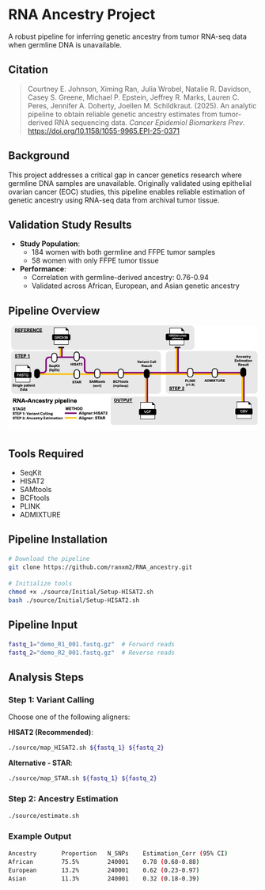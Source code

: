 # RNA Ancestry Project
A robust pipeline for inferring genetic ancestry from tumor RNA-seq data when germline DNA is unavailable.

## Citation
> Courtney E. Johnson, Ximing Ran, Julia Wrobel, Natalie R. Davidson, Casey S. Greene, Michael P. Epstein, Jeffrey R. Marks, Lauren C. Peres, Jennifer A. Doherty, Joellen M. Schildkraut. (2025). An analytic pipeline to obtain reliable genetic ancestry estimates from tumor-derived RNA sequencing data. *Cancer Epidemiol Biomarkers Prev*. https://doi.org/10.1158/1055-9965.EPI-25-0371
> 
## Background
This project addresses a critical gap in cancer genetics research where germline DNA samples are unavailable. Originally validated using epithelial ovarian cancer (EOC) studies, this pipeline enables reliable estimation of genetic ancestry using RNA-seq data from archival tumor tissue.

## Validation Study Results
- **Study Population**: 
  - 184 women with both germline and FFPE tumor samples
  - 58 women with only FFPE tumor tissue
- **Performance**:
  - Correlation with germline-derived ancestry: 0.76-0.94
  - Validated across African, European, and Asian genetic ancestry

## Pipeline Overview
![Pipeline Overview](images/overview.jpg)

## Tools Required
- SeqKit
- HISAT2
- SAMtools
- BCFtools
- PLINK
- ADMIXTURE

## Pipeline Installation
```bash
# Download the pipeline
git clone https://github.com/ranxm2/RNA_ancestry.git

# Initialize tools
chmod +x ./source/Initial/Setup-HISAT2.sh
bash ./source/Initial/Setup-HISAT2.sh
```

## Pipeline Input
```bash
fastq_1="demo_R1_001.fastq.gz"  # Forward reads
fastq_2="demo_R2_001.fastq.gz"  # Reverse reads
```

## Analysis Steps

### Step 1: Variant Calling
Choose one of the following aligners:

**HISAT2 (Recommended)**:
```bash
./source/map_HISAT2.sh ${fastq_1} ${fastq_2}
```

**Alternative - STAR**:
```bash
./source/map_STAR.sh ${fastq_1} ${fastq_2}
```

### Step 2: Ancestry Estimation
```bash
./source/estimate.sh
```

### Example Output
```bash
Ancestry       Proportion   N_SNPs    Estimation_Corr (95% CI)
African        75.5%        240001    0.78 (0.68-0.88)
European       13.2%        240001    0.62 (0.23-0.97)
Asian          11.3%        240001    0.32 (0.18-0.39)
```

